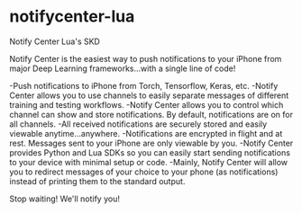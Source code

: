 # notifycenter-lua
Notify Center Lua's SKD


Notify Center is the easiest way to push notifications to your iPhone from major Deep Learning frameworks...with a single line of code!

-Push notifications to iPhone from Torch, Tensorflow, Keras, etc.
-Notify Center allows you to use channels to easily separate messages of different training and testing workflows.
-Notify Center allows you to control which channel can show and store notifications. By default, notifications are on for all channels.
-All received notifications are securely stored and easily viewable anytime...anywhere.
-Notifications are encrypted in flight and at rest. Messages sent to your iPhone are only viewable by you.
-Notify Center provides  Python and Lua SDKs so you can easily start sending notifications to your device with minimal setup or code.
-Mainly, Notify Center will allow you to redirect messages of your choice to your phone (as notifications) instead of printing them to the standard output. 

Stop waiting! We'll notify you!
